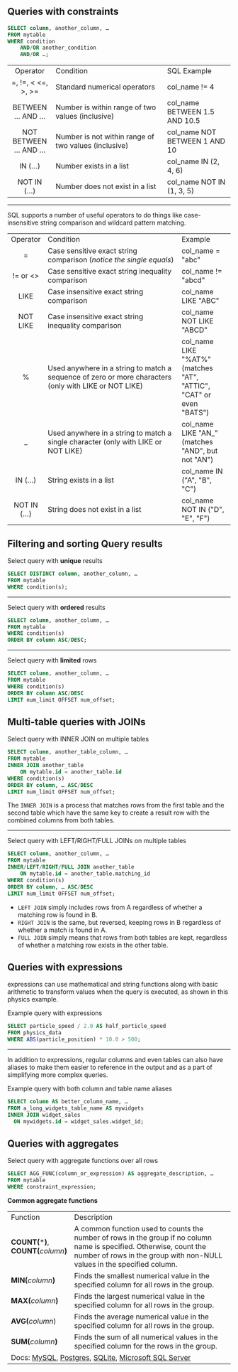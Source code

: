 ## Queries with constraints

```sql
SELECT column, another_column, …
FROM mytable
WHERE condition
    AND/OR another_condition
    AND/OR …;
```

<table>
        <tbody><tr>
            <td style="width: 20%; text-align: center;">Operator</td>
            <td style="width: 50%">Condition</td>
            <td>SQL Example</td>
        </tr>
        <tr>
            <td style="text-align: center;">=, !=, &lt; &lt;=, &gt;, &gt;=</td>
            <td>Standard numerical operators</td>
            <td>col_name <span class="faux-keyword">!=</span> 4</td>
        </tr>
        <tr>
            <td style="text-align: center;">BETWEEN … AND …</td>
            <td>Number is within range of two values (inclusive)</td>
            <td>col_name <span class="faux-keyword">BETWEEN</span> 1.5 <span class="faux-keyword">AND</span> 10.5</td>
        </tr>
        <tr>
            <td style="text-align: center;">NOT BETWEEN … AND …</td>
            <td>Number is not within range of two values (inclusive)</td>
            <td>col_name <span class="faux-keyword">NOT BETWEEN</span> 1 <span class="faux-keyword">AND</span> 10</td>
        </tr>
        <tr>
            <td style="text-align: center;">IN (…)</td>
            <td>Number exists in a list</td>
            <td>col_name <span class="faux-keyword">IN</span> (2, 4, 6)</td>
        </tr>
        <tr>
            <td style="text-align: center;">NOT IN (…)</td>
            <td>Number does not exist in a list</td>
            <td>col_name <span class="faux-keyword">NOT IN</span> (1, 3, 5)</td>
        </tr>
    </tbody>
</table>

---

SQL supports a number of useful operators to do things like case-insensitive string comparison and wildcard pattern matching.

<table class="table table-striped table-condensed">
        <tbody><tr>
            <td style="width: 15%; text-align: center;">Operator</td>
            <td style="width: 60%">Condition</td>
            <td>Example</td>
        </tr>
        <tr>
            <td style="text-align: center;">=</td>
            <td>Case sensitive exact string comparison (<em>notice the single equals</em>)</td>
            <td>col_name <span class="faux-keyword">=</span> "abc"</td>
        </tr>
        <tr>
            <td style="text-align: center;">!= or &lt;&gt;</td>
            <td>Case sensitive exact string inequality comparison</td>
            <td>col_name <span class="faux-keyword">!=</span> "abcd"</td>
        </tr>
        <tr>
            <td style="text-align: center;">LIKE</td>
            <td>Case insensitive exact string comparison</td>
            <td>col_name <span class="faux-keyword">LIKE</span> "ABC"</td>
        </tr>
        <tr>
            <td style="text-align: center;">NOT LIKE</td>
            <td>Case insensitive exact string inequality comparison</td>
            <td>col_name <span class="faux-keyword">NOT LIKE</span> "ABCD"</td>
        </tr>
        <tr>
            <td style="text-align: center;">%</td>
            <td>Used anywhere in a string to match 
                a sequence of zero or more characters (only with LIKE or NOT LIKE)</td>
            <td>col_name <span class="faux-keyword">LIKE</span> "%AT%"<br>
                (matches "<span class="uline">AT</span>", "<span class="uline">AT</span>TIC", "C<span class="uline">AT</span>" 
                    or even "B<span class="uline">AT</span>S")</td>
        </tr>
        <tr>
            <td style="text-align: center;">_</td>
            <td>Used anywhere in a string to match 
                a single character (only with LIKE or NOT LIKE)</td>
            <td>col_name <span class="faux-keyword">LIKE</span> "AN_"<br>
                (matches "<span class="uline">AN</span>D", but not "<span class="uline">AN</span>")</td>
        </tr>
        <tr>
            <td style="text-align: center;">IN (…)</td>
            <td>String exists in a list</td>
            <td>col_name <span class="faux-keyword">IN</span> ("A", "B", "C")</td>
        </tr>
        <tr>
            <td style="text-align: center;">NOT IN (…)</td>
            <td>String does not exist in a list</td>
            <td>col_name <span class="faux-keyword">NOT IN</span> ("D", "E", "F")</td>
        </tr>
    </tbody>
</table>

## Filtering and sorting Query results

Select query with **unique** results
```sql
SELECT DISTINCT column, another_column, …
FROM mytable
WHERE condition(s);
```

---

Select query with **ordered** results
```sql
SELECT column, another_column, …
FROM mytable
WHERE condition(s)
ORDER BY column ASC/DESC;
```

---

Select query with **limited** rows
```sql
SELECT column, another_column, …
FROM mytable
WHERE condition(s)
ORDER BY column ASC/DESC
LIMIT num_limit OFFSET num_offset;
```

## Multi-table queries with JOINs

Select query with INNER JOIN on multiple tables
```sql
SELECT column, another_table_column, …
FROM mytable
INNER JOIN another_table 
    ON mytable.id = another_table.id
WHERE condition(s)
ORDER BY column, … ASC/DESC
LIMIT num_limit OFFSET num_offset;
```
The `INNER JOIN` is a process that matches rows from the first table and the second table which have the same key to create a result row with the combined columns from both tables.

---

Select query with LEFT/RIGHT/FULL JOINs on multiple tables
```sql
SELECT column, another_column, …
FROM mytable
INNER/LEFT/RIGHT/FULL JOIN another_table 
    ON mytable.id = another_table.matching_id
WHERE condition(s)
ORDER BY column, … ASC/DESC
LIMIT num_limit OFFSET num_offset;
```
- `LEFT JOIN` simply includes rows from A regardless of whether a matching row is found in B.
- `RIGHT JOIN` is the same, but reversed, keeping rows in B regardless of whether a match is found in A.
- `FULL JOIN` simply means that rows from both tables are kept, regardless of whether a matching row exists in the other table.

## Queries with expressions

expressions can use mathematical and string functions along with basic arithmetic to transform values when the query is executed, as shown in this physics example.

Example query with expressions
```sql
SELECT particle_speed / 2.0 AS half_particle_speed
FROM physics_data
WHERE ABS(particle_position) * 10.0 > 500;
```

---

In addition to expressions, regular columns and even tables can also have aliases to make them easier to reference in the output and as a part of simplifying more complex queries.

Example query with both column and table name aliases
```sql
SELECT column AS better_column_name, …
FROM a_long_widgets_table_name AS mywidgets
INNER JOIN widget_sales
  ON mywidgets.id = widget_sales.widget_id;
```

## Queries with aggregates

Select query with aggregate functions over all rows
```sql
SELECT AGG_FUNC(column_or_expression) AS aggregate_description, …
FROM mytable
WHERE constraint_expression;
```

**Common aggregate functions**

<table class="table table-striped table-condensed">
        <tbody><tr>
            <td style="width: 20%">Function</td>
            <td class="unhighlight">Description</td>
        </tr>
        <tr>
            <td><strong>COUNT(</strong>*<strong>)</strong>, <strong>COUNT(</strong><span style="font-style: italic">column</span><strong>)</strong></td>
            <td>A common function used to counts the number of rows in the group if no column name is specified. 
                Otherwise, count the number of rows in the group with non-NULL values in the specified column.</td>
        </tr>
        <tr>
            <td><strong>MIN(</strong><span style="font-style: italic">column</span><strong>)</strong></td>
            <td>Finds the smallest numerical value in the specified column for all rows in the group.</td>
        </tr>
        <tr>
            <td><strong>MAX(</strong><span style="font-style: italic">column</span><strong>)</strong></td>
            <td>Finds the largest numerical value in the specified column for all rows in the group.</td>
        </tr>
        <tr>
            <td><strong>AVG(</strong><span style="font-style: italic">column</span>)<strong></strong></td>
            <td>Finds the average numerical value in the specified column for all rows in the group.</td>
        </tr>
        <tr>
            <td><strong>SUM(</strong><span style="font-style: italic">column</span><strong>)</strong></td>
            <td>Finds the sum of all numerical values in the specified column for the rows in the group.</td>
        </tr>
        <tr>
            <td colspan="2">Docs:
                <a href="https://dev.mysql.com/doc/refman/5.6/en/group-by-functions.html" title="MySQL Aggregate Functions">MySQL</a>,
                <a href="http://www.postgresql.org/docs/9.4/static/functions-aggregate.html" title="Postgres Aggregate Functions">Postgres</a>,
                <a href="http://www.sqlite.org/lang_aggfunc.html" title="SQLite Aggregate Functions">SQLite</a>,
                <a href="https://msdn.microsoft.com/en-us/library/ms173454.aspx" title="Microsoft SQL Server Aggregate Functions">Microsoft SQL Server</a>
            </td>
        </tr>
    </tbody>
</table>
